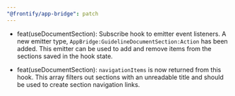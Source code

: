```yaml
---
"@frontify/app-bridge": patch
---
```


-   feat(useDocumentSection): Subscribe hook to emitter event listeners. A new emitter type, `AppBridge:GuidelineDocumentSection:Action` has been added. This emitter can be used to add and remove items from the sections saved in the hook state.

-   feat(useDocumentSection): `navigationItems` is now returned from this hook. This array filters out sections with an unreadable title and should be used to create section navigation links.
